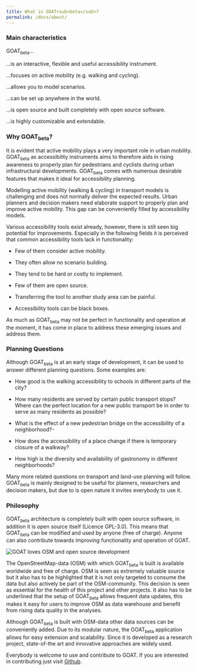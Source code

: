 ```yaml
---
title: What is GOAT<sub>beta</sub>?
permalink: /docs/about/
---
```


### Main characteristics

GOAT<sub>beta</sub>...

...is an interactive, flexible and useful accessibility instrument.

...focuses on active mobility (e.g. walking and cycling).

...allows you to model scenarios.

...can be set up anywhere in the world.

...is open source and built completely with open source software.

...is highly customizable and extendable.

### Why GOAT<sub>beta</sub>?

It is evident that active mobility plays a very important role in urban mobility. GOAT<sub>beta</sub> as accessibility instruments aims to  therefore aids in rising awareness to properly plan for pedestrians and cyclists during urban infrastructural developments. GOAT<sub>beta</sub> comes with numerous desirable features that makes it ideal for accessibility planning.

Modelling active mobility (walking & cycling) in transport models is challenging and does not normally deliver the expected results. Urban planners and decision makers need elaborate support to properly plan and improve active mobility. This gap can be conveniently filled by accessibility models.

Various accessibility tools exist already, however, there is still seen big potential for improvements. Especially in the following fields it is perceived that common accessibility tools lack in functionality:

- Few of them consider active mobility.

- They often allow no scenario building.

- They tend to be hard or costly to implement.

- Few of them are open source.

- Transferring the tool to another study area can be painful.

- Accessibility tools can be black boxes.

As much as GOAT<sub>beta</sub> may not be perfect in functionality and operation at the moment, it has come in place to address these emerging issues and address them.

### Planning Questions

Although GOAT<sub>beta</sub> is at an early stage of development, it can be used to answer different planning questions. Some examples are:

- How good is the walking accessibility to schools in different parts of the city?

- How many residents are served by certain public transport stops? Where can the perfect location for a new public transport be in order to serve as many residents as possible?

- What is the effect of a new pedestrian bridge on the accessibility of a neighborhood?- 

- How does the accessibility of a place change if there is temporary closure of a walkway?

- How high is the diversity and availability of gastronomy in different neighborhoods?

Many more related questions on transport and land-use planning will follow. GOAT<sub>beta</sub> is mainly designed to be useful for planners, researchers and decision makers, but due to is open nature it invites everybody to use it.

### Philosophy

GOAT<sub>beta</sub> architecture is completely built with open source software, in addition it is open source itself (Licence GPL-3.0). This means that GOAT<sub>beta</sub> can be modified and used by anyone (free of charge). Anyone can also contribute towards improving functionality and operation of GOAT.

<img class="img-responsive" src="../../img/love_osm_os.png" alt="GOAT loves OSM and open source development" title="GOAT loves OSM and open source">


The OpenStreetMap-data (OSM) with which GOAT<sub>beta</sub> is built is available worldwide and free of charge. OSM is seen as extremely valuable source but it also has to be highlighted that it is not only targeted to consume the data but also actively be part of the OSM-community. This decision is seen as essential for the health of this project and other projects. It also has to be underlined that the setup of GOAT<sub>beta</sub> allows frequent data updates, this makes it easy for users to improve OSM as data warehouse and benefit from rising data quality in the analyses. 

Although GOAT<sub>beta</sub> is built with OSM-data other data sources can be conveniently added.
Due to its modular nature, the GOAT<sub>beta</sub> application allows for easy extension and scalability. Since it is developed as a research project, state-of-the art and innovative approaches are widely used.

Everybody is welcome to use and contribute to GOAT. If you are interested in contributing just visit [Github](https://github.com/EPajares/GOAT<sub>beta</sub>.git).